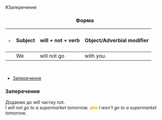 #Заперечення

<center><h3>Форма</h3></center>

| <h4>-</h4> |Subject | will + not + verb | Object/Adverbial modifier |
| -- | -- | -- | --| 
| | We | will not go | with you. |
<br>

<ul class="nav nav-tabs">
<li class="active"><a data-toggle="tab" href="#home">Заперечення</a></li>
 </ul>

<div class="tab-content">
  <div id="home" class="tab-pane fade in active">
    <h3>Заперечення</h3>
    Додаємо до will частку not.<br>
    <i>I will not go to a supermarket tomorrow.</i> <font color="orange"><b>або</b></font> <i>I won't go to a supermarket tomorrow.</i>
  </div>
</div>